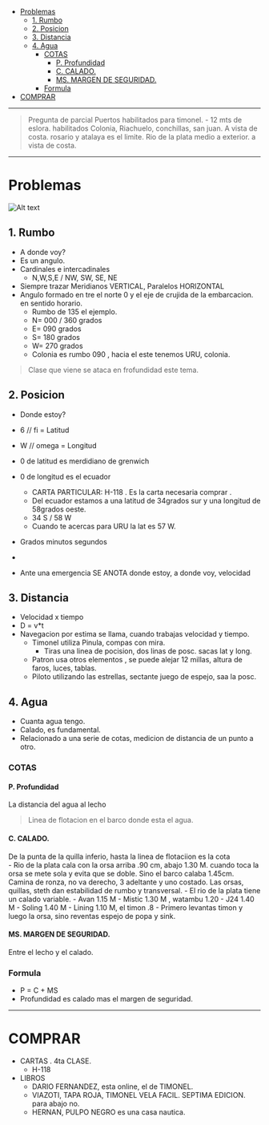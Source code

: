 - [Problemas](#problemas)
	- [1. Rumbo](#1-rumbo)
	- [2. Posicion](#2-posicion)
	- [3. Distancia](#3-distancia)
	- [4. Agua](#4-agua)
		- [COTAS](#cotas)
			- [P. Profundidad](#p-profundidad)
			- [C. CALADO.](#c-calado)
			- [MS. MARGEN DE SEGURIDAD.](#ms-margen-de-seguridad)
		- [Formula](#formula)
- [COMPRAR](#comprar)



-----------------
> Pregunta de parcial 
> Puertos habilitados para timonel. - 12 mts de eslora. habilitados
> 	Colonia, Riachuelo, conchillas, san juan.
> 	A vista de costa. rosario y atalaya es el limite.
> 	Rio de la plata medio a exterior. a vista de costa.
--------------------
# Problemas


![Alt text](images/pizzaron3.png)

## 1. Rumbo

 - A donde voy?
 - Es un angulo.
 - Cardinales e intercadinales
 	- N,W,S,E / NW, SW, SE, NE
 - Siempre trazar Meridianos VERTICAL, Paralelos HORIZONTAL
 - Angulo formado en tre el norte 0 y el eje de crujida de la embarcacion. en sentido horario.
	- Rumbo de 135 el ejemplo. 
	- N= 000 / 360 grados
	- E= 090 grados
	-  S= 180 grados
	- W= 270 grados
	-  Colonia es rumbo 090 , hacia el este tenemos URU, colonia.
  
  > Clase que viene se ataca en frofundidad este tema.

## 2. Posicion
 -  Donde estoy?
 -  6 // fi = Latitud
 -  W // omega = Longitud
 -  0 de latitud es merdidiano de grenwich
 -  0 de longitud es el ecuador
	 -  CARTA PARTICULAR: H-118 . Es la carta necesaria comprar . 
	 -  Del ecuador estamos a una latitud de 34grados sur y una longitud de 58grados oeste.
	 -  34 S / 58 W
	 -  Cuando te acercas para URU la lat es 57 W.

 -  Grados minutos segundos
 -  
 -  Ante una emergencia SE ANOTA donde estoy, a donde voy, velocidad

## 3. Distancia
 -  Velocidad x tiempo
 -  D = v*t
 -  Navegacion por estima se llama, cuando trabajas velocidad y tiempo.
	 -  Timonel utiliza Pinula, compas con mira.
		 -  Tiras una linea de pocision, dos linas de posc. sacas lat y long.
	 -  Patron usa otros elementos , se puede alejar 12 millas, altura de faros, luces, tablas.
	 -  Piloto utilizando las estrellas, sectante juego de espejo, saa la posc.

## 4. Agua
 -  Cuanta agua tengo.
 -  Calado, es fundamental.
 -  Relacionado a una serie de cotas, medicion de distancia de un punto a otro.
###  COTAS
####  P. Profundidad
La distancia del agua al lecho 
>  Linea de flotacion en el barco donde esta el agua.
####  C. CALADO. 
De la punta de la quilla inferio, hasta la linea de flotaciion es la cota  
		 -  Rio de la plata cala con la orsa arriba .90 cm, abajo 1.30 M. cuando toca la orsa se mete sola y evita que se doble. Sino el barco calaba 1.45cm.  Camina de ronza, no va derecho, 3 adeltante y uno costado. Las orsas, quillas, steth dan estabilidad de rumbo y transversal. 
		 -  El rio de la plata tiene un calado variable. 
		 -  Avan 
				1.15 M
		 -  Mistic 
				1.30 M , watambu 1.20
		 -  J24
				1.40 M
		 -  Soling
				1.40 M
	     -  Lining
				1.10 M, el timon .8
	 -  Primero levantas timon y luego la orsa, sino reventas espejo de popa y sink.
####  MS. MARGEN DE SEGURIDAD. 
Entre el lecho y el calado. 

### Formula
-  P = C + MS 
-  Profundidad es calado mas el margen de seguridad.


-----------------
# COMPRAR
- CARTAS . 4ta CLASE.
	- H-118 
- LIBROS
  - DARIO FERNANDEZ, esta online, el de TIMONEL.
  - VIAZOTI, TAPA ROJA, TIMONEL VELA FACIL. SEPTIMA EDICION. para abajo no.
  - HERNAN, PULPO NEGRO es una casa nautica.




